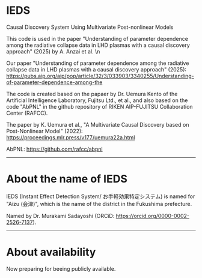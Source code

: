 # IEDS
Causal Discovery System Using Multivariate Post-nonlinear Models

This code is used in the paper "Understanding of parameter dependence among the radiative collapse data in LHD plasmas with a causal discovery approach" (2025) by A. Anzai et al.
\n

Our paper "Understanding of parameter dependence among the radiative collapse data in LHD plasmas with a causal discovery approach" (2025): https://pubs.aip.org/aip/pop/article/32/3/033903/3340255/Understanding-of-parameter-dependence-among-the


The code is created based on the papaer by Dr. Uemura Kento of the Artificial Intelligence Laboratory, Fujitsu Ltd., et al., and also based on the code "AbPNL" in the github repository of RIKEN AIP-FUJITSU Collaboration Center (RAFCC).


The paper by K. Uemura et al., "A Multivariate Causal Discovery based on Post-Nonlinear Model" (2022): https://proceedings.mlr.press/v177/uemura22a.html

AbPNL: https://github.com/rafcc/abpnl

-------------------------------------------------------------------------
# About the name of IEDS
IEDS (Instant Effect Detection System/ お手軽効果特定システム) is named for "Aizu (会津)", which is the name of the district in the Fukushima prefecture.

Named by Dr. Murakami Sadayoshi (ORCiD: https://orcid.org/0000-0002-2526-7137).

------------------------------------------------------------------------
# About availability
Now preparing for beeing publicly available.
